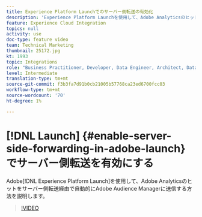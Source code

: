 ```yaml
---
title: Experience Platform Launchでのサーバー側転送の有効化
description: 'Experience Platform Launchを使用して、Adobe Analyticsのヒットをサーバー側転送経由で自動的にAdobe Audience Managerに送信する方法を説明します。 '
feature: Experience Cloud Integration
topics: null
activity: use
doc-type: feature video
team: Technical Marketing
thumbnail: 25172.jpg
kt: 1993
topic: Integrations
role: "Business Practitioner, Developer, Data Engineer, Architect, Data Architect, Administrator, Leader"
level: Intermediate
translation-type: tm+mt
source-git-commit: f3b3fa7d91b0cb21005b57768ca23ed6700fcc03
workflow-type: tm+mt
source-wordcount: '70'
ht-degree: 1%

---
```



# [!DNL Launch] {#enable-server-side-forwarding-in-adobe-launch}でサーバー側転送を有効にする

Adobe[!DNL Experience Platform Launch]を使用して、Adobe Analyticsのヒットをサーバー側転送経由で自動的にAdobe Audience Managerに送信する方法を説明します。

>[!VIDEO](https://video.tv.adobe.com/v/25172?quality=12)
